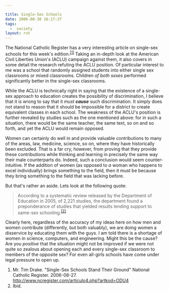 ```yaml
---

title: Single-Sex Schools
date: 2006-08-30 16:17:27
tags:
  -  society
layout: rut
---
```


The National Catholic Register has a very interesting article on single-sex schools for this week's edition.<sup><a href="http://www.ncregister.com/articulo4.php?artkod=ODU4" >[1]</a></sup>  Taking an in-depth look at the American Civil Liberties Union's (ACLU) campaign against them, it also covers in some detail the research refuting the ACLU position.  Of particular interest to me was a school that randomly assigned students into either single sex classrooms or mixed classrooms.  Children <span style="font-style: italic;">of both sexes</span> performed significantly better in the single-sex classrooms.

While the ACLU is technically right in saying that the existence of a single-sex approach to education creates the possibility of discrimination, I believe that it is wrong to say that it <em>must</em> <em><strong>cause</strong></em> such discrimination.  It simply does not stand to reason that it should be impossible for a district to create equivalent classes in each school.  The weakness of the ACLU's position is further revealed by studies such as the one mentioned above:  for in such a situation, there would be the same teacher, the same text, so on and so forth, and yet the ACLU would remain opposed.

Women can certainly do well in and provide valuable contributions to many of the areas, law, medicine, science, so on, where they have historically been excluded.  That is a far cry, however, from proving that they provide these contributions while thinking and learning in precisely the same way their male counterparts do.  Indeed, such a conclusion would seem counter-intuitive.  If the addition of women (as opposed to _a_ woman who happens to excel individually) brings something to the field, then it must be because they bring something to the field that was lacking before.  

But that's rather an aside.  Lets look at the following quote:

<blockquote>According to a systematic review released by the Department of Education in 2005, of 2,221 studies, the department found a preponderance of studies that yielded results lending support to same-sex schooling.<sup><a href="http://www.ncregister.com/articulo4.php?artkod=ODU4" >[2]</a></sup>
</blockquote>

Clearly here, regardless of the accuracy of my ideas here on how men and women contribute (differently, but both valuably), we are doing women a disservice by educating them with the guys.  I am told there is a shortage of women in  science, computers, and engineering.  Might this be the cause?  Are you <span style="font-style: italic;">positive</span> that the situation might not be improved if we were not quite so zealous about opening each and every single-sex classroom to members of the opposite sex?  For even all-girls schools have come under legal pressure to open up.

<div class="postrefs">
<ol>
<li>Mr. Tim Drake.  "Single-Sex Schools Stand Their Ground"  National Catholic Register.  2006-08-27.  <a href="http://www.ncregister.com/articulo4.php?artkod=ODU4" >http://www.ncregister.com/articulo4.php?artkod=ODU4</a></li>
<li>Ibid.</li>
</ol>
</div>

